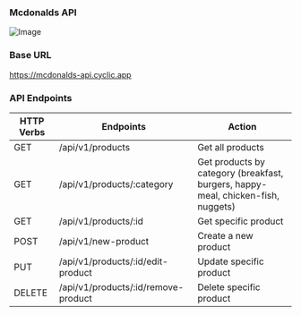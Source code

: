 ### Mcdonalds API

![Image](https://www.mcdonalds.com/content/dam/sites/usa/nfl/icons/arches-logo_108x108.jpg)

### Base URL 
https://mcdonalds-api.cyclic.app

### API Endpoints
| HTTP Verbs | Endpoints | Action |
| --- | --- | --- |
| GET | /api/v1/products | Get all products |
| GET | /api/v1/products/:category | Get products by category (breakfast, burgers, happy-meal, chicken-fish, nuggets) |
| GET | /api/v1/products/:id | Get specific product|
| POST | /api/v1/new-product | Create a new product |
| PUT | /api/v1/products/:id/edit-product | Update specific product |
| DELETE | /api/v1/products/:id/remove-product | Delete specific product |
